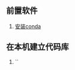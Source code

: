 ## 前置软件
1. [安装conda](https://conda.io/projects/conda/en/latest/user-guide/install/index.html)


## 在本机建立代码库
1. ``